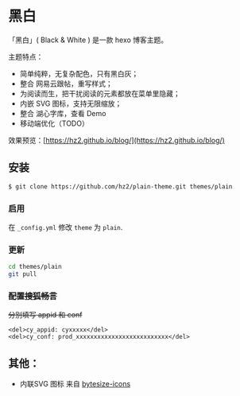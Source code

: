 # 黑白 
「黑白」( Black & White ) 是一款 hexo 博客主题。

主题特点：
- 简单纯粹，无复杂配色，只有黑白灰；
- 整合 网易云跟帖，重写样式；
- 为阅读而生，把干扰阅读的元素都放在菜单里隐藏；
- 内嵌 SVG 图标，支持无限缩放；
- 整合 湖心字库，查看 Demo
- 移动端优化（TODO）

效果预览：[https://hz2.github.io/blog/](https://hz2.github.io/blog/)

## 安装

``` bash
$ git clone https://github.com/hz2/plain-theme.git themes/plain
```

### 启用

在 `_config.yml` 修改 `theme`  为 `plain`.

### 更新

``` bash
cd themes/plain
git pull
```

### <del>配置搜狐畅言</del>
<del>分别填写 appid 和 conf</del>
```
<del>cy_appid: cyxxxxx</del>
<del>cy_conf: prod_xxxxxxxxxxxxxxxxxxxxxxxxxx</del>
```

## 其他：
- 内联SVG 图标 来自 [bytesize-icons](https://github.com/danklammer/bytesize-icons)
